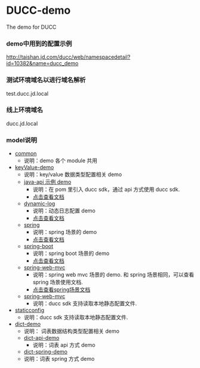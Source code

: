 # DUCC-demo

The demo for DUCC 

### demo中用到的配置示例
http://taishan.jd.com/ducc/web/namespacedetail?id=10382&name=ducc_demo

### 测试环境域名以进行域名解析

test.ducc.jd.local

### 线上环境域名
ducc.jd.local

### model说明
- [common](common)
  - 说明：demo 各个 module 共用
- [keyValue-demo](keyValue-demo)
  - 说明：key/value 数据类型配置相关 demo
  - [java-api 示例 demo](keyValue-demo/java-api)
    - 说明：在 pom 里引入 ducc sdk，通过 api 方式使用 ducc sdk.
    - [点击查看文档](https://cf.jd.com/pages/viewpage.action?pageId=404963648)
  - [dynamic-log](keyValue-demo/dynamic-log)
    - 说明：动态日志配置 demo
    - [点击查看文档](https://cf.jd.com/pages/viewpage.action?pageId=649793744)
  - [spring](keyValue-demo/spring)
      - 说明：spring 场景的 demo
      - [点击查看文档](https://cf.jd.com/pages/viewpage.action?pageId=446932624)
  - [spring-boot](keyValue-demo/spring-boot)
      - 说明：spring boot 场景的 demo
      - [点击查看文档](https://cf.jd.com/pages/viewpage.action?pageId=407042022)
  - [spring-web-mvc](keyValue-demo/spring-web-mvc)
      - 说明：spring web mvc 场景的 demo. 和 spring 场景相同，可以查看 spring 场景使用文档.
      - [点击查看spring场景文档](https://cf.jd.com/pages/viewpage.action?pageId=446932624)
  - [spring-web-mvc](keyValue-demo/spring-web-mvc)
      - 说明：ducc sdk 支持读取本地静态配置文件.
- [staticconfig](static-config)
  - 说明：ducc sdk 支持读取本地静态配置文件.
- [dict-demo](dict-demo)
  - 说明： 词表数据结构类型配置相关 demo
  - [dict-api-demo](dict-demo/dict-api-demo)
    - 说明：词表 api 方式 demo
  - [dict-spring-demo](dict-demo/dict-spring-demo)
  - 说明：词表 spring 方式 demo


